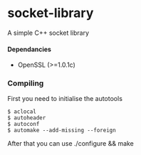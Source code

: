 socket-library
==============

A simple C++ socket library

#### Dependancies

- OpenSSL (>=1.0.1c)


### Compiling

First you need to initialise the autotools

	$ aclocal
	$ autoheader
	$ autoconf
	$ automake --add-missing --foreign

After that you can use ./configure && make

